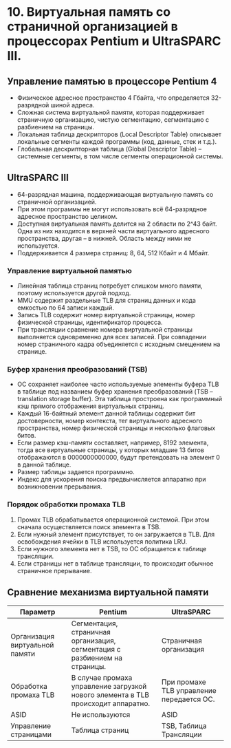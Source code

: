 # 10. Виртуальная память со страничной организацией в процессорах Pentium и UltraSPARC III.

## Управление памятью в процессоре Pentium 4

* Физическое адресное пространство 4 Гбайта, что определяется 32-разрядной шиной адреса.
* Сложная система виртуальной памяти, которая поддерживает страничную организацию, чистую сегментацию, сегментацию с разбиением на страницы.
* Локальная таблица дескрипторов (Local Descriptor Table) описывает локальные сегменты каждой программы (код, данные, стек и т.д.).
* Глобальная дескрипторная таблица (Global Descriptor Table) – системные сегменты, в том числе сегменты операционной системы.

## UltraSPARC III

* 64-разрядная машина, поддерживающая виртуальную память со страничной организацией.
* При этом программы не могут использовать всё 64-разрядное адресное пространство целиком.
* Доступная виртуальная память делится на 2 области по 2^43 байт. Одна из них находится в верхней части виртуального адресного пространства, другая – в нижней. Область между ними не используется.
* Поддерживается 4 размера страниц: 8, 64, 512 Кбайт и 4 Мбайт.

### Управление виртуальной памятью

* Линейная таблица страниц потребует слишком много памяти, поэтому используется другой подход.
* MMU содержит раздельные TLB для страниц данных и кода емкостью по 64 записи каждый.
* Запись TLB содержит номер виртуальной страницы, номер физической страницы, идентификатор процесса.
* При трансляции сравнение номера виртуальной страницы выполняется одновременно для всех записей. При совпадении номер страничного кадра объединяется с исходным смещением на странице.

### Буфер хранения преобразований (TSB)

* ОС сохраняет наиболее часто используемые элементы буфера TLB в таблице под названием буфер хранения преобразований (TSB – translation storage buffer). Эта таблица простроена как программный кэш прямого отображения виртуальных страниц.
* Каждый 16-байтный элемент данной таблицы содержит бит достоверности, номер контекста, тег виртуального адресного пространства, номер физической страницы и несколько флаговых битов.
* Если размер кэш-памяти составляет, например, 8192 элемента, тогда все виртуальные страницы, у которых младшие 13 битов отображаются в 0000000000000, будут претендовать на элемент 0 в данной таблице.
* Размер таблицы задается программно.
* Индекс для ускорения поиска предвычисляется аппаратно при возникновении прерывания.

### Порядок обработки промаха TLB

1. Промах TLB обрабатывается операционной системой. При этом сначала осуществляется поиск элемента в TSB.
2. Если нужный элемент присутствует, то он загружается в TLB. Для освобождения ячейки в TLB используется политика LRU.
3. Если нужного элемента нет в TSB, то ОС обращается к таблице трансляции.
4. Если страницы нет в таблице трансляции, то происходит обычное страничное прерывание.

## Сравнение механизма виртуальной памяти

| Параметр                       | Pentium                                                                           | UltraSPARC                                |
|--------------------------------|-----------------------------------------------------------------------------------|-------------------------------------------|
| Организация виртуальной памяти | Сегментация, страничная организация, сегментация с разбиением на страницы.        | Страничная организация                    |
| Обработка промаха TLB          | В случае промаха управление загрузкой нового элемента в TLB происходит аппаратно. | При промахе TLB управление передается ОС. |
| ASID                           | Не используются                                                                   | ASID                                      |
| Управление страницами          | Таблица страниц                                                                   | TSB, Таблица Трансляции                   |